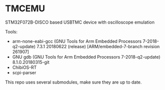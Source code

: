 
TMCEMU
=======

STM32F072B-DISCO based USBTMC device with oscilloscope emulation

Tools:

* arm-none-eabi-gcc (GNU Tools for Arm Embedded Processors 7-2018-q2-update) 7.3.1 20180622 (release) [ARM/embedded-7-branch revision 261907]
* GNU gdb (GNU Tools for Arm Embedded Processors 7-2018-q2-update) 8.1.0.20180315-git
* ChibiOS-RT
* scpi-parser

This repo uses several submodules, make sure they are up to date.

